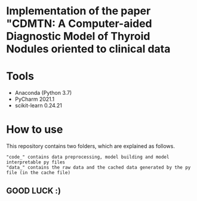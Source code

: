 # Implementation of the paper "CDMTN: A Computer-aided Diagnostic Model of Thyroid Nodules oriented to clinical data


# Tools


* Anaconda (Python 3.7)
* PyCharm 2021.1
* scikit-learn 0.24.21


# How to use
This repository contains two folders, which are explained as follows.

    "code_" contains data preprocessing, model building and model interpretable py files
    "data_" contains the raw data and the cached data generated by the py file (in the cache file)



## GOOD LUCK :)
